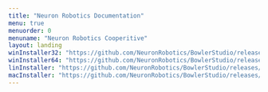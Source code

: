 ```yaml
---
title: "Neuron Robotics Documentation"
menu: true
menuorder: 0
menuname: "Neuron Robotics Cooperitive"
layout: landing
winInstaller32: "https://github.com/NeuronRobotics/BowlerStudio/releases/download/0.15.2/Windows-32-BowlerStudio-0.15.2.exe"
winInstaller64: "https://github.com/NeuronRobotics/BowlerStudio/releases/download/0.15.2/Windows-64-BowlerStudio-0.15.2.exe"
linInstaller: "https://github.com/NeuronRobotics/BowlerStudio/releases/download/0.15.2/Ubuntu-BowlerStudio-0.15.2.deb"
macInstaller: "https://github.com/NeuronRobotics/BowlerStudio/releases/download/0.15.2/MacOSX-BowlerStudio-0.15.2.zip"
---
```


